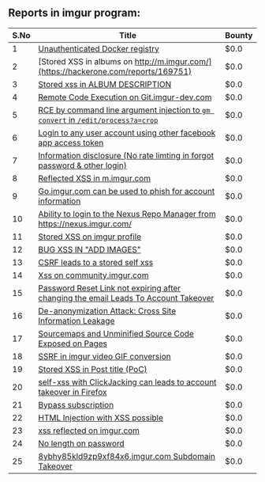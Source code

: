 ## Reports in imgur program:
| S.No | Title | Bounty |
| ---- | ----- | ------ |
| 1 | [Unauthenticated Docker registry](https://hackerone.com/reports/179103) | $0.0 |
| 2 | [Stored XSS in albums on http://m.imgur.com/](https://hackerone.com/reports/169751) | $0.0 |
| 3 | [Stored xss in ALBUM DESCRIPTION ](https://hackerone.com/reports/181955) | $0.0 |
| 4 | [Remote Code Execution on Git.imgur-dev.com ](https://hackerone.com/reports/206227) | $0.0 |
| 5 | [RCE by command line argument injection to `gm convert` in `/edit/process?a=crop`](https://hackerone.com/reports/212696) | $0.0 |
| 6 | [Login to any user account using other facebook app access token ](https://hackerone.com/reports/101977) | $0.0 |
| 7 | [Information disclosure (No rate limting in forgot password & other login)](https://hackerone.com/reports/91343) | $0.0 |
| 8 | [Reflected XSS in m.imgur.com](https://hackerone.com/reports/149855) | $0.0 |
| 9 | [Go.imgur.com can be used to phish for account information](https://hackerone.com/reports/384101) | $0.0 |
| 10 | [Ability to login to the Nexus Repo Manager from https://nexus.imgur.com/ ](https://hackerone.com/reports/435457) | $0.0 |
| 11 | [Stored XSS on imgur profile](https://hackerone.com/reports/484434) | $0.0 |
| 12 | [BUG XSS IN "ADD IMAGES"](https://hackerone.com/reports/583710) | $0.0 |
| 13 | [CSRF leads to a stored self xss](https://hackerone.com/reports/323005) | $0.0 |
| 14 | [Xss on community.imgur.com](https://hackerone.com/reports/274868) | $0.0 |
| 15 | [Password Reset Link not expiring after changing the email Leads To Account Takeover](https://hackerone.com/reports/685007) | $0.0 |
| 16 | [De-anonymization Attack: Cross Site Information Leakage](https://hackerone.com/reports/723175) | $0.0 |
| 17 | [Sourcemaps and Unminified Source Code Exposed on Pages](https://hackerone.com/reports/845677) | $0.0 |
| 18 | [SSRF in imgur video GIF conversion](https://hackerone.com/reports/247680) | $0.0 |
| 19 | [Stored XSS in Post title (PoC)](https://hackerone.com/reports/942859) | $0.0 |
| 20 | [self-xss with ClickJacking can leads to account takeover in Firefox](https://hackerone.com/reports/892289) | $0.0 |
| 21 | [Bypass subscription](https://hackerone.com/reports/1029027) | $0.0 |
| 22 | [HTML Injection with XSS possible ](https://hackerone.com/reports/381553) | $0.0 |
| 23 | [xss reflected on imgur.com](https://hackerone.com/reports/1058427) | $0.0 |
| 24 | [No length on password](https://hackerone.com/reports/1411363) | $0.0 |
| 25 | [8ybhy85kld9zp9xf84x6.imgur.com Subdomain Takeover](https://hackerone.com/reports/1527405) | $0.0 |